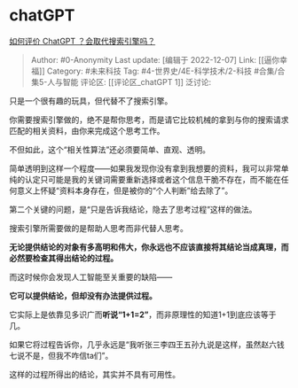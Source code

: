 # chatGPT
[如何评价 ChatGPT ？会取代搜索引擎吗？](https://www.zhihu.com/question/570062224/answer/2790608277)

> Author: #0-Anonymity
> Last update: [编辑于 2022-12-07]
> Link: [[逼你幸福]]
> Category: #未来科技
> Tag: #4-世界史/4E-科学技术/2-科技 #合集/合集5-人与智能 
> 评论区: [[评论区_chatGPT 1]]
> 泛讨论:

只是一个很有趣的玩具，但代替不了搜索引擎。

你需要搜索引擎做的，绝不是帮你思考，而是请它比较机械的拿到与你的搜索请求匹配的相关资料，由你来完成这个思考工作。

不但如此，这个“相关性算法”还必须要简单、直观、透明。

简单透明到这样一个程度——如果我发现你没有拿到我想要的资料，我可以非常单纯的认定只可能是我的关键词需要重新选择或者这个信息干脆不存在，而不能在任何意义上怀疑“资料本身存在，但是被你的“个人判断”给去除了”。

第二个关键的问题，是“只是告诉我结论，隐去了思考过程”这样的做法。

搜索引擎所需要做的是帮助人思考而非代替人思考。

**无论提供结论的对象有多高明和伟大，你永远也不应该直接将其结论当成真理，而必然要检查其得出结论的过程。**

而这时候你会发现人工智能至关重要的缺陷——

**它可以提供结论，但却没有办法提供过程。**

它实际上是依靠见多识广而**听说“1+1=2”**，而非原理性的知道1+1到底应该等于几。

如果它将过程告诉你，几乎永远是“我听张三李四王五孙九说是这样，虽然赵六钱七说不是，但我不咋信ta们”。

这样的过程所得出的结论，其实并不具有可用性。
